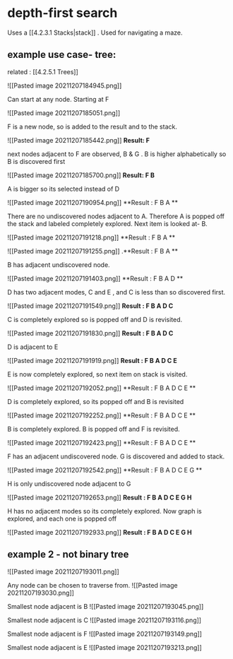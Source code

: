 # depth-first search

Uses a [[4.2.3.1 Stacks|stack]] . Used for navigating a maze. 

## example use case- tree:
related : [[4.2.5.1 Trees]]

![[Pasted image 20211207184945.png]]

Can start at any node. Starting at F

![[Pasted image 20211207185051.png]]

F is a new node, so is added to the result and to the stack.

![[Pasted image 20211207185442.png]]
**Result: F**

next nodes adjacent to F are observed, B & G . B is higher alphabetically so B is discovered first

![[Pasted image 20211207185700.png]]
**Result: F B**

A is bigger so its selected instead of D

![[Pasted image 20211207190954.png]]
**Result : F B A **

There are no undiscovered nodes adjacent to A.  Therefore A is popped off the stack and labeled completely explored. Next item is looked at- B.

![[Pasted image 20211207191218.png]]
**Result : F B A **

![[Pasted image 20211207191255.png]]
.**Result : F B A **

B has adjacent undiscovered node.

![[Pasted image 20211207191403.png]]
**Result : F B A D **

D has two adjacent modes, C and E , and C is less than so discovered first.

![[Pasted image 20211207191549.png]]
**Result : F B A D C**

C is completely explored so is popped off and D is revisited.

![[Pasted image 20211207191830.png]]
**Result : F B A D C**

D is adjacent to E

![[Pasted image 20211207191919.png]]
**Result : F B A D C E**

E is now completely explored, so next item on stack is visited.

![[Pasted image 20211207192052.png]]
**Result : F B A D C E **

D is completely explored, so its popped off and B is revisited

![[Pasted image 20211207192252.png]]
**Result : F B A D C E **

B is completely explored. B is popped off and F is revisited.

![[Pasted image 20211207192423.png]]
**Result : F B A D C E **

F has an adjacent undiscovered node. G is discovered and added to stack.

![[Pasted image 20211207192542.png]]
**Result  : F B A D C E G **

H is only undiscovered node adjacent to G 

![[Pasted image 20211207192653.png]]
**Result : F B A D C E G H**

H has no adjacent modes so its completely explored.
Now graph is explored, and each one is popped off

![[Pasted image 20211207192933.png]]
**Result : F B A D C E G H**

## example 2 - not binary tree

![[Pasted image 20211207193011.png]]

Any node can be chosen to traverse from. 
![[Pasted image 20211207193030.png]]

Smallest node adjacent is B 
![[Pasted image 20211207193045.png]]

Smallest node adjacent is C 
![[Pasted image 20211207193116.png]]

Smallest node adjacent is F
![[Pasted image 20211207193149.png]]

Smallest node adjacent is E
![[Pasted image 20211207193213.png]]